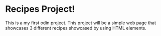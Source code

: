 # Recipes Project!

This is a my first odin project. This project will be a simple web page that showcases 3 different recipes showcased by using HTML elements. 